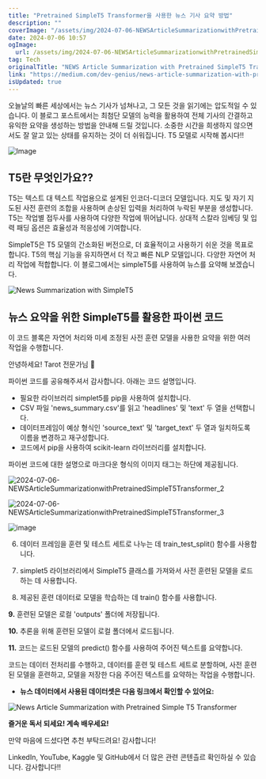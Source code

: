 ```yaml
---
title: "Pretrained SimpleT5 Transformer을 사용한 뉴스 기사 요약 방법"
description: ""
coverImage: "/assets/img/2024-07-06-NEWSArticleSummarizationwithPretrainedSimpleT5Transformer_0.png"
date: 2024-07-06 10:57
ogImage:
  url: /assets/img/2024-07-06-NEWSArticleSummarizationwithPretrainedSimpleT5Transformer_0.png
tag: Tech
originalTitle: "NEWS Article Summarization with Pretrained SimpleT5 Transformer"
link: "https://medium.com/dev-genius/news-article-summarization-with-pretrained-simplet5-transformer-84acebfae774"
isUpdated: true
---
```


오늘날의 빠른 세상에서는 뉴스 기사가 넘쳐나고, 그 모든 것을 읽기에는 압도적일 수 있습니다. 이 블로그 포스트에서는 최첨단 모델의 능력을 활용하여 전체 기사의 간결하고 유익한 요약을 생성하는 방법을 안내해 드릴 것입니다. 소중한 시간을 희생하지 않으면서도 잘 알고 있는 상태를 유지하는 것이 더 쉬워집니다. T5 모델로 시작해 봅시다!!

![Image](/assets/img/2024-07-06-NEWSArticleSummarizationwithPretrainedSimpleT5Transformer_0.png)

## T5란 무엇인가요??

T5는 텍스트 대 텍스트 작업용으로 설계된 인코더-디코더 모델입니다. 지도 및 자기 지도된 사전 훈련의 조합을 사용하며 손상된 입력을 처리하여 누락된 부분을 생성합니다. T5는 작업별 접두사를 사용하여 다양한 작업에 뛰어납니다. 상대적 스칼라 임베딩 및 입력 패딩 옵션은 효율성과 적응성에 기여합니다.

<div class="content-ad"></div>

SimpleT5은 T5 모델의 간소화된 버전으로, 더 효율적이고 사용하기 쉬운 것을 목표로 합니다. T5의 핵심 기능을 유지하면서 더 작고 빠른 NLP 모델입니다. 다양한 자연어 처리 작업에 적합합니다. 이 블로그에서는 simpleT5를 사용하여 뉴스를 요약해 보겠습니다.

![News Summarization with SimpleT5](/assets/img/2024-07-06-NEWSArticleSummarizationwithPretrainedSimpleT5Transformer_1.png)

## 뉴스 요약을 위한 SimpleT5를 활용한 파이썬 코드

이 코드 블록은 자연어 처리와 미세 조정된 사전 훈련 모델을 사용한 요약을 위한 여러 작업을 수행합니다.

<div class="content-ad"></div>

안녕하세요! Tarot 전문가님 🌟

파이썬 코드를 공유해주셔서 감사합니다. 아래는 코드 설명입니다.

- 필요한 라이브러리 simplet5를 pip을 사용하여 설치합니다.
- CSV 파일 'news_summary.csv'를 읽고 'headlines' 및 'text' 두 열을 선택합니다.
- 데이터프레임이 예상 형식인 'source_text' 및 'target_text' 두 열과 일치하도록 이름을 변경하고 재구성합니다.
- 코드에서 pip을 사용하여 scikit-learn 라이브러리를 설치합니다.

파이썬 코드에 대한 설명으로 마크다운 형식의 이미지 태그는 하단에 제공됩니다.

![2024-07-06-NEWSArticleSummarizationwithPretrainedSimpleT5Transformer_2](/assets/img/2024-07-06-NEWSArticleSummarizationwithPretrainedSimpleT5Transformer_2.png)

![2024-07-06-NEWSArticleSummarizationwithPretrainedSimpleT5Transformer_3](/assets/img/2024-07-06-NEWSArticleSummarizationwithPretrainedSimpleT5Transformer_3.png)

<div class="content-ad"></div>

![image](/assets/img/2024-07-06-NEWSArticleSummarizationwithPretrainedSimpleT5Transformer_4.png)

6. 데이터 프레임을 훈련 및 테스트 세트로 나누는 데 train_test_split() 함수를 사용합니다.

7. simplet5 라이브러리에서 SimpleT5 클래스를 가져와서 사전 훈련된 모델을 로드하는 데 사용합니다.

8. 제공된 훈련 데이터로 모델을 학습하는 데 train() 함수를 사용합니다.

<div class="content-ad"></div>

**9.** 훈련된 모델은 로컬 'outputs' 폴더에 저장됩니다.

**10.** 추론을 위해 훈련된 모델이 로컬 폴더에서 로드됩니다.

**11.** 코드는 로드된 모델의 predict() 함수를 사용하여 주어진 텍스트를 요약합니다.

코드는 데이터 전처리를 수행하고, 데이터를 훈련 및 테스트 세트로 분할하며, 사전 훈련된 모델을 훈련하고, 모델을 저장한 다음 주어진 텍스트를 요약하는 작업을 수행합니다.

<div class="content-ad"></div>

- **뉴스 데이터에서 사용된 데이터셋은 다음 링크에서 확인할 수 있어요:**

![News Article Summarization with Pretrained Simple T5 Transformer](/assets/img/2024-07-06-NEWSArticleSummarizationwithPretrainedSimpleT5Transformer_5.png)

**즐거운 독서 되세요! 계속 배우세요!**

만약 마음에 드셨다면 추천 부탁드려요! 감사합니다!

<div class="content-ad"></div>

LinkedIn, YouTube, Kaggle 및 GitHub에서 더 많은 관련 콘텐츨르 확인하실 수 있습니다. 감사합니다!!
